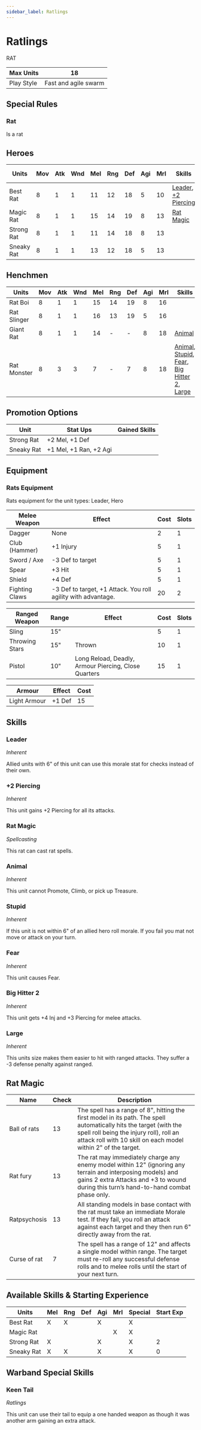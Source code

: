 ```yaml
---
sidebar_label: Ratlings
---
```

# Ratlings
RAT

| Max Units | 18 |
| ---- | ---- |
| Play Style | Fast and agile swarm |

## Special Rules
### Rat
Is a rat
## Heroes
| Units      | Mov | Atk | Wnd | Mel | Rng | Def | Agi | Mrl | Skills                                         | Cost | Cap  | Skill Ups                                                                                   |
| ---------- | --- | --- | --- | --- | --- | --- | --- | --- | ---------------------------------------------- | ---- | ---- | ------------------------------------------------------------------------------------------- |
| Best Rat   | 8   | 1   | 1   | 11  | 12  | 18  | 5   | 10  | [Leader](#leader), [+2 Piercing](#+2-piercing) | 60   | 1    | [\[Link\]](docs/8.%20Reference/4.%20Skill%20Search.md?filter=Melee,Ranged,Agility,Ratlings) |
| Magic Rat  | 8   | 1   | 1   | 15  | 14  | 19  | 8   | 13  | [Rat Magic](#rat-magic)                        | 45   | 1    | [\[Link\]](docs/8.%20Reference/4.%20Skill%20Search.md?filter=Morale,Ratlings)               |
| Strong Rat | 8   | 1   | 1   | 11  | 14  | 18  | 8   | 13  |                                                | 40   | None | [\[Link\]](docs/8.%20Reference/4.%20Skill%20Search.md?filter=Melee,Agility,Ratlings)        |
| Sneaky Rat | 8   | 1   | 1   | 13  | 12  | 18  | 5   | 13  |                                                | 40   | None | [\[Link\]](docs/8.%20Reference/4.%20Skill%20Search.md?filter=Melee,Ranged,Agility,Ratlings) |

## Henchmen
| Units       | Mov | Atk | Wnd | Mel | Rng | Def | Agi | Mrl | Skills                                                                                              | Cost | Cap  |
| ----------- | --- | --- | --- | --- | --- | --- | --- | --- | --------------------------------------------------------------------------------------------------- | ---- | ---- |
| Rat Boi     | 8   | 1   | 1   | 15  | 14  | 19  | 8   | 16  |                                                                                                     | 25   | None |
| Rat Slinger | 8   | 1   | 1   | 16  | 13  | 19  | 5   | 16  |                                                                                                     | 30   | 4    |
| Giant Rat   | 8   | 1   | 1   | 14  | -   | -   | 8   | 18  | [Animal](#animal)                                                                                   | 10   | 4    |
| Rat Monster | 8   | 3   | 3   | 7   | -   | 7   | 8   | 18  | [Animal](#animal), [Stupid](#stupid), [Fear](#fear), [Big Hitter 2](#big-hitter-2), [Large](#large) | 210  | 1    |

## Promotion Options
| Unit | Stat Ups | Gained Skills |
| ---- | ---- | ---- |
| Strong Rat | +2 Mel, +1 Def |  |
| Sneaky Rat | +1 Mel, +1 Ran, +2 Agi |  |

## Equipment

### Rats Equipment 
Rats equipment for the unit types: Leader, Hero

| Melee Weapon | Effect | Cost | Slots |
| ---- | ------ | ---- | ----- |
| Dagger | None | 2 | 1 |
| Club (Hammer) | +1 Injury | 5 | 1 |
| Sword / Axe | -3 Def to target | 5 | 1 |
| Spear | +3 Hit | 5 | 1 |
| Shield | +4 Def | 5 | 1 |
| Fighting Claws | -3 Def to target, +1 Attack. You roll agility with advantage. | 20 | 2 |

| Ranged Weapon | Range | Effect | Cost | Slots |
| ---- | ----- | ------ | ---- | ----- |
| Sling | 15" |  | 5 | 1 |
| Throwing Stars | 15" | Thrown | 10 | 1 |
| Pistol | 10" | Long Reload, Deadly, Armour Piercing, Close Quarters | 15 | 1 |

| Armour | Effect | Cost |
| ---- | ------ | ---- |
| Light Armour | +1 Def | 15 |

## Skills 
### Leader
*Inherent*

Allied units with 6" of this unit can use this morale stat for checks instead of their own.
### +2 Piercing
*Inherent*

This unit gains +2 Piercing for all its attacks.
### Rat Magic
*Spellcasting*

This rat can cast rat spells.
### Animal
*Inherent*

This unit cannot Promote, Climb, or pick up Treasure.
### Stupid
*Inherent*

If this unit is not within 6" of an allied hero roll morale. If you fail you mat not move or attack on your turn.
### Fear
*Inherent*

This unit causes Fear.
### Big Hitter 2
*Inherent*

This unit gets +4 Inj and +3 Piercing for melee attacks.
### Large
*Inherent*

This units size makes them easier to hit with ranged attacks. They suffer a -3 defense penalty against ranged.

## Rat Magic 

| Name | Check | Description |
| ---- | ------ | ---- |
| Ball of rats | 13 | The spell has a range of 8", hitting the first model in its path. The spell automatically hits the target (with the spell roll being the injury roll), roll an attack roll with 10 skill on each model within 2" of the target. |
| Rat fury | 13 | The rat may immediately charge any enemy model within 12" (ignoring any terrain and interposing models) and gains 2 extra Attacks and +3 to wound during this turn’s hand-to-hand combat phase only. |
| Ratpsychosis | 13 | All standing models in base contact with the rat must take an immediate Morale test. If they fail, you roll an attack against each target and they then run 6" directly away from the rat. |
| Curse of rat | 7 | The spell has a range of 12" and affects a single model within range. The target must re-roll any successful defense rolls and to melee rolls until the start of your next turn. |


## Available Skills & Starting Experience
| Units | Mel | Rng | Def | Agi | Mrl | Special | Start Exp |
| ---- | ---- | ---- | ---- | ---- | ---- | ---- | ---- |
| Best Rat | X | X |  | X |  | X |  |
| Magic Rat |  |  |  |  | X | X |  |
| Strong Rat | X |  |  | X |  | X | 2 |
| Sneaky Rat | X | X |  | X |  | X | 0 |

## Warband Special Skills 
### Keen Tail
*Ratlings*

This unit can use their tail to equip a one handed weapon as though it was another arm gaining an extra attack.
